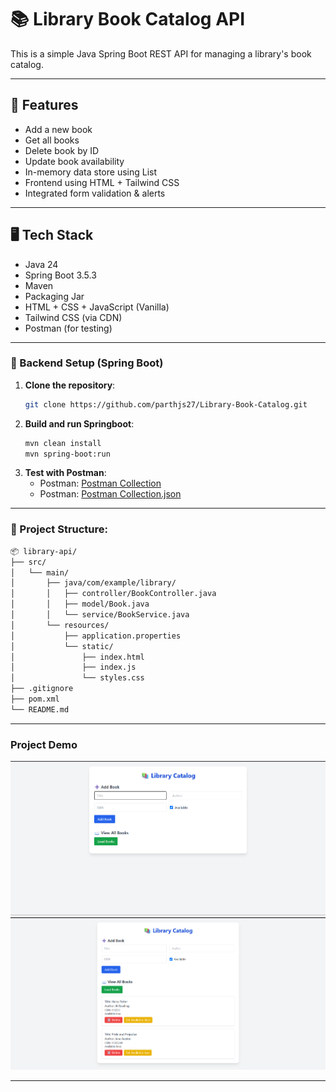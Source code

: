 # 📚 Library Book Catalog API

This is a simple Java Spring Boot REST API for managing a library's book catalog.

---

## 🔧 Features

- Add a new book  
- Get all books 
- Delete book by ID
- Update book availability
- In-memory data store using List
- Frontend using HTML + Tailwind CSS
- Integrated form validation & alerts

---

## 🖥️ Tech Stack

- Java 24
- Spring Boot 3.5.3
- Maven
- Packaging Jar
- HTML + CSS + JavaScript (Vanilla)
- Tailwind CSS (via CDN)
- Postman (for testing)

---
### 🧱 Backend Setup (Spring Boot)

1. **Clone the repository**:
   ```bash
   git clone https://github.com/parthjs27/Library-Book-Catalog.git
   
2. **Build and run Springboot**:
    ```bash
    mvn clean install
    mvn spring-boot:run
    ```
3. **Test with Postman**:
   - Postman: [Postman Collection](https://web.postman.co/workspace/My-Workspace~9ac85c6b-578c-4853-8a90-471f7435a8a6/collection/42436012-f9e61ab9-3e0c-423e-9e24-af77aa1900b6?action=share&source=copy-link&creator=42436012)
   - Postman: [Postman Collection.json](https://drive.google.com/file/d/18jQg6EPO0cWuTE3XRFuIrAot41toGt_3/view?usp=sharing)

---
### 📁 Project Structure:
```bash
📦 library-api/
├── src/
│   └── main/
│       ├── java/com/example/library/
│       │   ├── controller/BookController.java
│       │   ├── model/Book.java
│       │   └── service/BookService.java
│       └── resources/
│           ├── application.properties
│           └── static/
│               ├── index.html
│               ├── index.js
│               └── styles.css
├── .gitignore
├── pom.xml
└── README.md
```
---
### Project Demo
![](project_images/img1.png)
![](project_images/img2.png)

---
   
